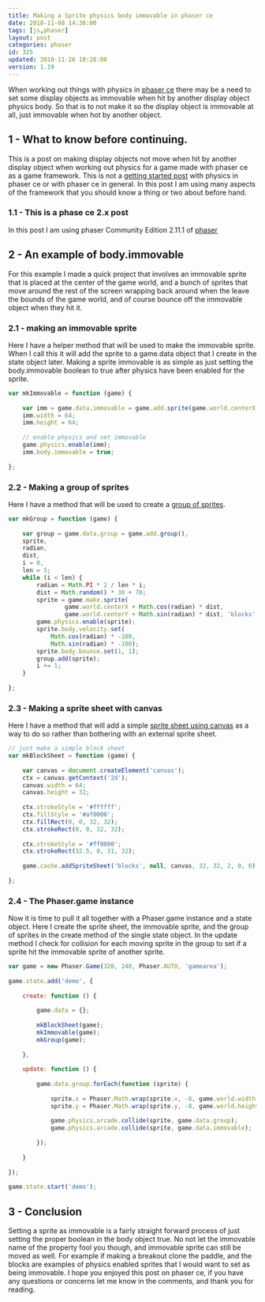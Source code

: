 ```yaml
---
title: Making a Sprite physics body immovable in phaser ce
date: 2018-11-08 14:38:00
tags: [js,phaser]
layout: post
categories: phaser
id: 325
updated: 2018-11-26 10:28:08
version: 1.19
---
```


When working out things with physics in [phaser ce](https://photonstorm.github.io/phaser-ce/index.html) there may be a need to set some display objects as immovable when hit by another display object physics body. So that is to not make it so the display object is immovable at all, just immovable when hot by another object.

<!-- more -->

## 1 - What to know before continuing.

This is a post on making display objects not move when hit by another display object when working out physics for a game made with phaser ce as a game framework. This is not a [getting started post](/2017/10/04/phaser-getting-started/) with physics in phaser ce or with phaser ce in general. In this post I am using many aspects of the framework that you should know a thing or two about before hand.

### 1.1 - This is a phase ce 2.x post

In this post I am using phaser Community Edition 2.11.1 of [phaser](https://phaser.io/)

## 2 - An example of body.immovable

For this example I made a quick project that involves an immovable sprite that is placed at the center of the game world, and a bunch of sprites that move around the rest of the screen wrapping back around when the leave the bounds of the game world, and of course bounce off the immovable object when they hit it.

### 2.1 - making an immovable sprite

Here I have a helper method that will be used to make the immovable sprite. When I call this it will add the sprite to a game.data object that I create in the state object later. Making a sprite immovable is as simple as just setting the body.immovable boolean to true after physics have been enabled for the sprite.

```js
var mkImmovable = function (game) {
 
    var imm = game.data.immovable = game.add.sprite(game.world.centerX - 32, game.world.centerY - 32, 'blocks', 0);
    imm.width = 64;
    imm.height = 64;
 
    // enable physics and set immovable
    game.physics.enable(imm);
    imm.body.immovable = true;
 
};
```

### 2.2 - Making a group of sprites

Here I have a method that will be used to create a [group of sprites](/2018/08/24/phaser-groups/).

```js
var mkGroup = function (game) {
 
    var group = game.data.group = game.add.group(),
    sprite,
    radian,
    dist,
    i = 0,
    len = 5;
    while (i < len) {
        radian = Math.PI * 2 / len * i;
        dist = Math.random() * 30 + 70;
        sprite = game.make.sprite(
                game.world.centerX + Math.cos(radian) * dist,
                game.world.centerY + Math.sin(radian) * dist, 'blocks', 1);
        game.physics.enable(sprite);
        sprite.body.velocity.set(
            Math.cos(radian) * -100,
            Math.sin(radian) * -100);
        sprite.body.bounce.set(1, 1);
        group.add(sprite);
        i += 1;
    }
 
};
```

### 2.3 - Making a sprite sheet with canvas

Here I have a method that will add a simple [sprite sheet using canvas](/2018/08/04/phaser-spritesheet-from-canvas/) as a way to do so rather than bothering with an external sprite sheet.

```js
// just make a simple block sheet
var mkBlockSheet = function (game) {
 
    var canvas = document.createElement('canvas');
    ctx = canvas.getContext('2d');
    canvas.width = 64;
    canvas.height = 32;
 
    ctx.strokeStyle = '#ffffff';
    ctx.fillStyle = '#af0000';
    ctx.fillRect(0, 0, 32, 32);
    ctx.strokeRect(0, 0, 32, 32);
 
    ctx.strokeStyle = '#ff0000';
    ctx.strokeRect(32.5, 0, 31, 32);
 
    game.cache.addSpriteSheet('blocks', null, canvas, 32, 32, 2, 0, 0);
 
};
```

### 2.4 - The Phaser.game instance

Now it is time to pull it all together with a Phaser.game instance and a state object. Here I create the sprite sheet, the immovable sprite, and the group of sprites in the create method of the single state object. In the update method I check for collision for each moving sprite in the group to set if a sprite hit the immovable sprite of another sprite.

```js
var game = new Phaser.Game(320, 240, Phaser.AUTO, 'gamearea');
 
game.state.add('demo', {
 
    create: function () {
 
        game.data = {};
 
        mkBlockSheet(game);
        mkImmovable(game);
        mkGroup(game);
 
    },
 
    update: function () {
 
        game.data.group.forEach(function (sprite) {
 
            sprite.x = Phaser.Math.wrap(sprite.x, -8, game.world.width + 8);
            sprite.y = Phaser.Math.wrap(sprite.y, -8, game.world.height + 8);
 
            game.physics.arcade.collide(sprite, game.data.group);
            game.physics.arcade.collide(sprite, game.data.immovable);
 
        });
 
    }
 
});
 
game.state.start('demo');
```

## 3 - Conclusion

Setting a sprite as immovable is a fairly straight forward process of just setting the proper boolean in the body object true. No not let the immovable name of the property fool you though, and immovable sprite can still be moved as well. For example if making a breakout clone the paddle, and the blocks are examples of physics enabled sprites that I would want to set as being immovable. I hope you enjoyed this post on phaser ce, if you have any questions or concerns let me know in the comments, and thank you for reading.
